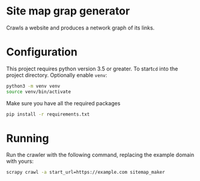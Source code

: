 Site map grap generator
=======================

Crawls a website and produces a network graph of its links.

# Configuration

This project requires python version 3.5 or greater. To start`cd` into
the project directory. Optionally enable `venv`:

```bash
python3 -m venv venv
source venv/bin/activate
```

Make sure you have all the required packages

```bash
pip install -r requirements.txt
```

# Running

Run the crawler with the following command, replacing the example domain with
yours:

```bash
scrapy crawl -a start_url=https://example.com sitemap_maker
```